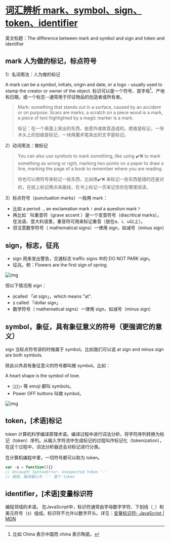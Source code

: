 # [词汇辨析 mark、symbol、sign、token、identifier](https://github.com/yeshiqing/Blog/issues/7)

英文标题：The difference between mark and symbol and sign and token and identifier

## mark 人为做的标记，标点符号

1）名词用法：人为做的标记

A mark can be a symbol, initials, origin and date, or a logo - usually used to stamp the creator or owner of the object. 标识可以是一个符号、首字母[^1]、产地和日期，或一个标志--通常用于印证物品的创造者或所有者。

>Mark: something that stands out in a surface, caused by an accident or on purpose. Scars are marks, a scratch on a piece wood is a mark, a piece of text highlighted by a magic marker is a mark. 
>
>标记：在一个表面上突出的东西，由意外或故意造成的。疤痕是标记，一块木头上的划痕是标记，一块用魔术笔突出的文字是标记。

2）动词用法：做标记

> You can also use symbols to mark something, like using ✔️❌️  to mark something as wrong or right, marking two points on a paper to draw a line, marking the page of a book to remember where you are reading. 
>
> 你也可以用符号来标记一些东西，比如用✔️❌️ 来标记一些东西是错的还是对的，在纸上标记两点来画线，在书上标记一页来记住你在哪里阅读。

3）标点符号（punctuation marks）一般用 mark：

- 比如 a period `.`, an exclamation mark `!` and a question mark `?`
- 再比如 ` 叫重音符（grave accent ）是一个变音符号（diacritical marks）。在法语、意大利语里，重音符可用来标记重音（放在a、i、u以上）。
- 但注意数学符号（ mathematical signs）一律用 sign，如减号（minus sign）

## sign，标志，征兆

- sign 用来发出警告，交通标志 traffic signs 中的 DO NOT PARK sign。 
- 征兆。例：Flowers are the first sign of spring.

![img](https://cdn.nlark.com/yuque/0/2022/png/29373291/1665136043206-44c878d3-f039-46b1-ab67-1ad0e4769399.png)

但以下情况用 sign：

- `@`called 「at sign」，which means "at".
- `$` called 「dollar sign」.
- 数学符号（ mathematical signs）一律用 sign，如减号（minus sign）

## symbol，象征，具有象征意义的符号（更强调它的意义）

sign 当标点符号讲的时候属于 symbol。比如我们可以说 at sign and minus sign are both symbols.

除此以外具有象征意义的符号都叫做 symbol。比如：

A heart shape is the symbol of love.

- `🤔😂🤣⭐️` 等 emoji 都叫 symbols。
- Power OFF buttons 叫做 symbol。

![img](https://cdn.nlark.com/yuque/0/2022/png/29373291/1665136542151-0961aba8-1363-4c1e-bccf-609b6d8f4b7e.png)

## token，[术语]标记

token 计算机科学编译原理术语。编译过程中进行词法分析，将字符序列转换为标记（token）序列。从输入字符流中生成标记的过程叫作标记化（tokenization），在这个过程中，词法分析器还会对标记进行分类。

在计算机编程中里，一切符号都可以称为 token。

```javascript
var -a = function(){}
// Uncaught SyntaxError: Unexpected token '-'
// 报错，编译器认为 '-' 是个 token
```

## identifier，[术语]变量标识符
编程领域的术语。
在JavaScript中，标识符通常由字母数字字符、下划线（`_`）和美元符号（`$`）组成。标识符不允许以数字开头。详见：[变量标识符- JavaScript | MDN](https://developer.mozilla.org/en-US/docs/Web/JavaScript/Reference/Lexical_grammar#identifiers)


[^1]: 比如 China 表示中国而 china 表示陶瓷。
